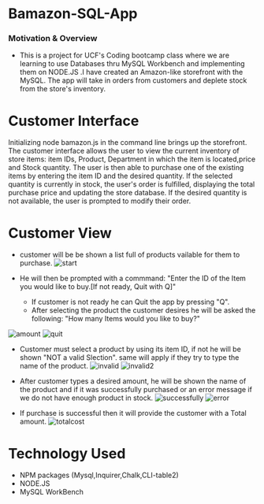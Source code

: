 # Bamazon-SQL-App

###  Motivation & Overview 
*  This is a project for UCF's Coding bootcamp class where we are learning to use Databases thru MySQL Workbench and implementing them on NODE.JS .I have created an Amazon-like storefront with the MySQL. The app will take in orders from customers and deplete stock from the store's inventory.

# Customer Interface
Initializing node bamazon.js in the command line brings up the storefront. 
The customer interface allows the user to view the current inventory of store items: item IDs, Product, Department in which the item is located,price and Stock quantity. The user is then able to purchase one of the existing items by entering the item ID and the desired quantity. If the selected quantity is currently in stock, the user's order is fulfilled, displaying the total purchase price and updating the store database. If the desired quantity is not available, the user is prompted to modify their order.

# Customer View

* customer will be be shown a list full of products vailable for them to purchase.
![start](assets/images/start.png)


* He will then be prompted with a commmand: "Enter the ID of the Item you would like to buy.[If not ready, Quit with Q]"
    * If customer is not ready he can Quit the app by pressing "Q".
    * After selecting the product the customer desires he will be asked the following: "How many Items would you like to buy?"

![amount](assets/images/amount.png) 
![quit](assets/images/quit.png) 

* Customer must select a product by using its item ID, if not he will be shown "NOT a valid Slection". same will apply if they try to type the name of the product.
![invalid](assets/images/invalid.png) 
![invalid2](assets/images/invalid2.png)

* After customer types a desired amount, he will be shown the name of the product and if it was successfully purchased or an error message if we do not have enough product in stock. 
![successfully](assets/images/successfully.png)
![error](assets/images/error.png)

* If purchase is successful then it will provide the customer with a Total amount.
![totalcost](assets/images/totalcost.png)





# Technology Used

* NPM packages (Mysql,Inquirer,Chalk,CLI-table2)
* NODE.JS
* MySQL WorkBench

